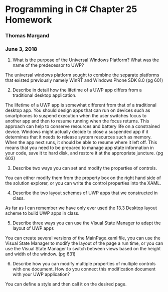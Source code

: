# Programming in C# Chapter 25 Homework
### Thomas Margand
### June 3, 2018

1. What is the purpose of the Universal Windows Platform? What was the name of the predecessor to
UWP?

The universal windows platform sought to combine the separate platforms that existed previously namely WinRT and Windows Phone SDK 8.0 (pg 601)

2. Describe in detail how the lifetime of a UWP app differs from a traditional desktop application.

The lifetime of a UWP app is somewhat different from that of a traditional desktop app. You should design apps that can run on devices such as smartphones to suspend execution when the user switches focus to another app and then to resume running when the focus returns. This approach can help to conserve resources and battery life on a constrained device. Windows might actually decide to close a suspended app if it determines that it needs to release system resources such as memory. When the app next runs, it should be able to resume where it left off. This means that you need to be prepared to manage app state information in your code, save it to hard disk, and restore it at the appropriate juncture. (pg 603)

3. Describe two ways you can set and modify the properties of controls.

You can either modify them from the property box on the right hand side of the solution explorer, or you can write the control properties into the XAML.

4. Describe the two layout schemes of UWP apps that we constructed in class.

As far as I can remember we have only ever used the 13.3 Desktop layout scheme to build UWP apps in class.

5. Describe three ways you can use the Visual State Manager to adapt the layout of UWP apps

You can create several versions of the MainPage.xaml file, you can use the Visual State Manager to modify the layout of the page a run time, or you can use the Visual State Manager to switch between views based on the height and width of the window. (pg 631)

6. Describe how you can modify multiple properties of multiple controls with one document. How do you
connect this modification document with your UWP application?

You can define a style and then call it on the desired page. 
